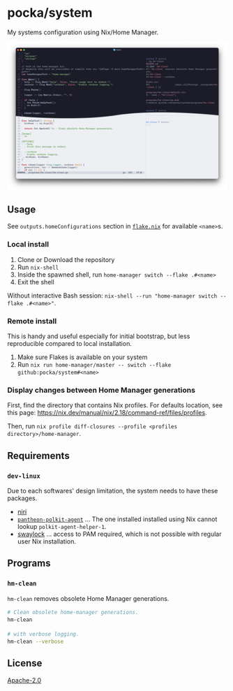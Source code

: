 <!--
Copyright 2023 Shota FUJI <pockawoooh@gmail.com>

Licensed under the Apache License, Version 2.0 (the "License");
you may not use this file except in compliance with the License.
You may obtain a copy of the License at

    http://www.apache.org/licenses/LICENSE-2.0

Unless required by applicable law or agreed to in writing, software
distributed under the License is distributed on an "AS IS" BASIS,
WITHOUT WARRANTIES OR CONDITIONS OF ANY KIND, either express or implied.
See the License for the specific language governing permissions and
limitations under the License.

SPDX-License-Identifier: Apache-2.0
-->

# pocka/system

My systems configuration using Nix/Home Manager.

![Screenshot of the configured Wayland desktop](./screenshot.png)

## Usage

See `outputs.homeConfigurations` section in [`flake.nix`](./flake.nix) for available `<name>`s.

### Local install

1. Clone or Download the repository
2. Run `nix-shell`
3. Inside the spawned shell, run `home-manager switch --flake .#<name>`
4. Exit the shell

Without interactive Bash session: `nix-shell --run "home-manager switch --flake .#<name>"`.

### Remote install

This is handy and useful especially for initial bootstrap, but less reproducible compared to local installation.

1. Make sure Flakes is available on your system
2. Run `nix run home-manager/master -- switch --flake github:pocka/system#<name>`

### Display changes between Home Manager generations

First, find the directory that contains Nix profiles.
For defaults location, see this page: <https://nix.dev/manual/nix/2.18/command-ref/files/profiles>.

Then, run `nix profile diff-closures --profile <profiles directory>/home-manager`.

## Requirements

### `dev-linux`

Due to each softwares' design limitation, the system needs to have these packages.

- [niri](https://github.com/YaLTeR/niri)
- [`pantheon-polkit-agent`](https://archlinux.org/packages/extra/x86_64/pantheon-polkit-agent/) ... The one installed installed using Nix cannot lookup `polkit-agent-helper-1`.
- [swaylock](https://github.com/swaywm/swaylock) ... access to PAM required, which is not possible with regular user Nix installation.

## Programs

### `hm-clean`

`hm-clean` removes obsolete Home Manager generations.

```sh
# Clean obsolete home-manager generations.
hm-clean

# with verbose logging.
hm-clean --verbose
```

## License

[Apache-2.0](./LICENSE)

